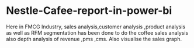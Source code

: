 # Nestle-Cafee-report-in-power-bi
Here in FMCG Industry, sales analysis,customer analysis ,product analysis as well as RFM segmentation has been done to do the coffee sales analysis also depth analysis of revenue ,pms ,cms. Also visualise the sales graph.
